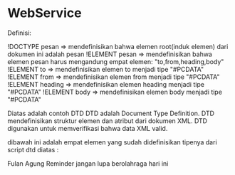 # WebService

<!DOCTYPE pesan [
<!ELEMENT pesan (to,from,heading,body)>
<!ELEMENT to (#PCDATA)>
<!ELEMENT from (#PCDATA)>
<!ELEMENT heading (#PCDATA)>
<!ELEMENT body (#PCDATA)>

Definisi:

!DOCTYPE pesan   => mendefinisikan bahwa elemen root(induk elemen) dari dokumen ini adalah pesan
!ELEMENT pesan   => mendefinisikan bahwa elemen pesan harus mengandung empat elemen: "to,from,heading,body"
!ELEMENT to      => mendefinisikan elemen to menjadi tipe "#PCDATA"
!ELEMENT from    => mendefinisikan elemen from menjadi tipe "#PCDATA"
!ELEMENT heading => mendefinisikan elemen heading menjadi tipe "#PCDATA"
!ELEMENT body    => mendefinisikan elemen body menjadi tipe "#PCDATA"

Diatas adalah contoh DTD
DTD adalah Document Type Definition.
DTD mendefinisikan struktur elemen dan atribut dari dokumen XML.
DTD digunakan untuk memverifikasi bahwa data XML valid.

dibawah ini adalah empat elemen yang sudah didefinisikan tipenya dari script dtd diatas : 

<pesan>
<to>Fulan</to>
<from>Agung</from>
<heading>Reminder</heading>
<body>jangan lupa berolahraga hari ini</body>
</pesan>

